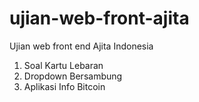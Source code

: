 # ujian-web-front-ajita
Ujian web front end Ajita Indonesia

01. Soal Kartu Lebaran
02. Dropdown Bersambung
03. Aplikasi Info Bitcoin
